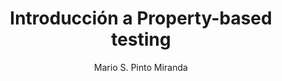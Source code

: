 ---
layout: './_layout/MarkdownPostLayout.astro'

title: Introducción a Property-based testing
publicationDate: "2023-09-06"
tags: ["Software", "Testing", "Properties"]
author: "Mario S. Pinto Miranda"
image: 
  url: /blog/property-based-testing.jpeg
  alt: "Introducción a Property-based testing"
description: ""

url: https://leanmind.es/es/blog/introduccion-a-property-based-testing/
---